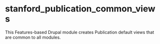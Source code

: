 # stanford_publication_common_views

This Features-based Drupal module creates Publication default views that are common to all modules.
